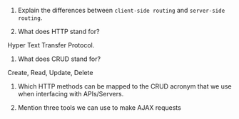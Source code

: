 1.  Explain the differences between `client-side routing` and `server-side routing`.

1.  What does HTTP stand for?

Hyper Text Transfer Protocol.

1.  What does CRUD stand for?

 Create, Read, Update, Delete

1.  Which HTTP methods can be mapped to the CRUD acronym that we use when interfacing with APIs/Servers.

1.  Mention three tools we can use to make AJAX requests